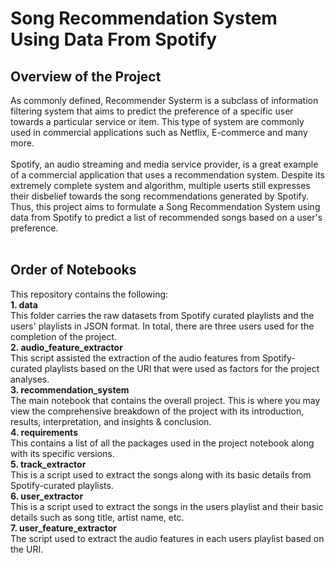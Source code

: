 # Song Recommendation System Using Data From Spotify
## Overview of the Project
As commonly defined, Recommender Systerm is a subclass of information filtering system that aims to predict the preference  of a specific user towards a particular service or item. This type of system are commonly used in commercial applications such as Netflix, E-commerce and many more. 
<br>
<br>Spotify, an audio streaming and media service provider, is a great example of a commercial application that uses a recommendation system. Despite its extremely complete system and algorithm, multiple userts still expresses their disbelief towards the song recommendations generated by Spotify. Thus, this project aims to formulate a Song Recommendation System using data from Spotify to predict a list of recommended songs based on a user's preference.
<br>
<br>
## Order of Notebooks
This repository contains the following:
<br> **1. data**
<br>This folder carries the raw datasets from Spotify curated playlists and the users' playlists in JSON format. In total, there are three users used for the completion of the project. 
<br> **2. audio_feature_extractor**
<br>This script assisted the extraction of the audio features from Spotify-curated playlists based on the URI that were used as factors for the project analyses.
<br> **3. recommendation_system**
<br>The main notebook that contains the overall project. This is where you may view the comprehensive breakdown of the project with its introduction, results, interpretation, and insights & conclusion.
<br> **4. requirements**
<br> This contains a list of all the packages used in the project notebook along with its specific versions.
<br> **5. track_extractor**
<br> This is a script used to extract the songs along with its basic details from Spotify-curated playlists.
<br> **6. user_extractor**
<br> This is a script used to extract the songs in the users playlist and their basic details such as song title, artist name, etc.
<br> **7. user_feature_extractor**
<br> The script used to extract the audio features in each users playlist based on the URI.